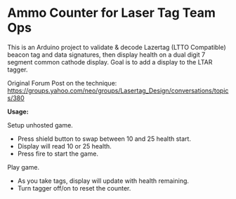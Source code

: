 # Ammo Counter for Laser Tag Team Ops

This is an Arduino project to validate & decode Lazertag (LTTO Compatible) beacon tag and data signatures, then display health on a dual digit 7 segment common cathode display.  Goal is to add a display to the LTAR tagger.

Original Forum Post on the technique: https://groups.yahoo.com/neo/groups/Lasertag_Design/conversations/topics/380

**Usage:**

Setup unhosted game.
- Press shield button to swap between 10 and 25 health start.
- Display will read 10 or 25 health.
- Press fire to start the game.

Play game.
- As you take tags, display will update with health remaining.
- Turn tagger off/on to reset the counter.
